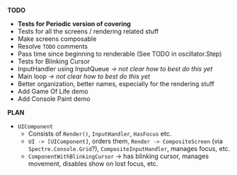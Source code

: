 __TODO__

* __Tests for Periodic version of covering__
* Tests for all the screens / rendering related stuff
* Make screens composable
* Resolve `TODO` comments
* Pass time since beginning to renderable (See TODO in oscillator.Step)
* Tests for Blinking Cursor
* InputHandler using InputQueue *-> not clear how to best do this yet*
* Main loop *-> not clear how to best do this yet*
* Better organization, better names, especially for the rendering stuff
* Add Game Of Life demo
* Add Console Paint demo

__PLAN__

* `UIComponent`
  * Consists of `Render()`, `InputHandler`, `HasFocus` etc.
  * `UI -> [UIComponent]`, orders them, `Render -> CompositeScreen` (via `Spectre.Console.Grid`?), `CompositeInputHandler`, manages focus, etc.
  * `ComponentWithBlinkingCursor` -> has blinking cursor, manages movement, disables show on lost focus, etc.